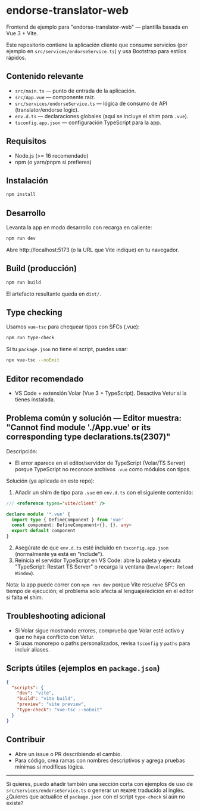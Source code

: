 # endorse-translator-web

Frontend de ejemplo para "endorse-translator-web" — plantilla basada en Vue 3 + Vite.

Este repositorio contiene la aplicación cliente que consume servicios (por ejemplo en `src/services/endorseService.ts`) y usa Bootstrap para estilos rápidos.

## Contenido relevante
- `src/main.ts` — punto de entrada de la aplicación.
- `src/App.vue` — componente raíz.
- `src/services/endorseService.ts` — lógica de consumo de API (translator/endorse logic).
- `env.d.ts` — declaraciones globales (aquí se incluye el shim para `.vue`).
- `tsconfig.app.json` — configuración TypeScript para la app.

## Requisitos
- Node.js (>= 16 recomendado)
- npm (o yarn/pnpm si prefieres)

## Instalación

```bash
npm install
```

## Desarrollo

Levanta la app en modo desarrollo con recarga en caliente:

```bash
npm run dev
```

Abre http://localhost:5173 (o la URL que Vite indique) en tu navegador.

## Build (producción)

```bash
npm run build
```

El artefacto resultante queda en `dist/`.

## Type checking

Usamos `vue-tsc` para chequear tipos con SFCs (.vue):

```bash
npm run type-check
```

Si tu `package.json` no tiene el script, puedes usar:

```bash
npx vue-tsc --noEmit
```

## Editor recomendado

- VS Code + extensión Volar (Vue 3 + TypeScript). Desactiva Vetur si la tienes instalada.

## Problema común y solución — Editor muestra: "Cannot find module './App.vue' or its corresponding type declarations.ts(2307)"

Descripción:
- El error aparece en el editor/servidor de TypeScript (Volar/TS Server) porque TypeScript no reconoce archivos `.vue` como módulos con tipos.

Solución (ya aplicada en este repo):

1. Añadir un shim de tipo para `.vue` en `env.d.ts` con el siguiente contenido:

```ts
/// <reference types="vite/client" />

declare module '*.vue' {
  import type { DefineComponent } from 'vue'
  const component: DefineComponent<{}, {}, any>
  export default component
}
```

2. Asegúrate de que `env.d.ts` esté incluido en `tsconfig.app.json` (normalmente ya está en "include").
3. Reinicia el servidor TypeScript en VS Code: abre la paleta y ejecuta "TypeScript: Restart TS Server" o recarga la ventana (`Developer: Reload Window`).

Nota: la app puede correr con `npm run dev` porque Vite resuelve SFCs en tiempo de ejecución; el problema solo afecta al lenguaje/edición en el editor si falta el shim.

## Troubleshooting adicional

- Si Volar sigue mostrando errores, comprueba que Volar esté activo y que no haya conflicto con Vetur.
- Si usas monorepo o paths personalizados, revisa `tsconfig` y `paths` para incluir aliases.

## Scripts útiles (ejemplos en `package.json`)

```json
{
  "scripts": {
    "dev": "vite",
    "build": "vite build",
    "preview": "vite preview",
    "type-check": "vue-tsc --noEmit"
  }
}
```

## Contribuir

- Abre un issue o PR describiendo el cambio.
- Para código, crea ramas con nombres descriptivos y agrega pruebas mínimas si modificas lógica.

---

Si quieres, puedo añadir también una sección corta con ejemplos de uso de `src/services/endorseService.ts` o generar un `README` traducido al inglés. ¿Quieres que actualice el `package.json` con el script `type-check` si aún no existe?
